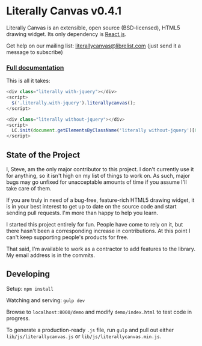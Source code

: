 Literally Canvas v0.4.1
=======================

Literally Canvas is an extensible, open source (BSD-licensed), HTML5 drawing
widget. Its only dependency is [React.js](http://facebook.github.io/react/).

Get help on our mailing list:
[literallycanvas@librelist.com](literallycanvas@librelist.com) (just send it a
message to subscribe)

### [Full documentation](http://literallycanvas.com)

This is all it takes:

```javascript
<div class="literally with-jquery"></div>
<script>
  $('.literally.with-jquery').literallycanvas();
</script>

<div class="literally without-jquery"></div>
<script>
  LC.init(document.getElementsByClassName('literally without-jquery')[0]);
</script>
```

State of the Project
--------------------

I, Steve, am the only major contributor to this project. I don't currently
use it for anything, so it isn't high on my list of things to work on. As
such, major bugs may go unfixed for unacceptable amounts of time if you
assume I'll take care of them.

If you are truly in need of a bug-free, feature-rich HTML5 drawing widget, it
is in your best interest to get up to date on the source code and start
sending pull requests. I'm more than happy to help you learn.

I started this project entirely for fun. People have come to rely on it, but
there hasn't been a corresponding increase in contributions. At this point I
can't keep supporting people's products for free.

That said, I'm available to work as a contractor to add features to the
library. My email address is in the commits.

Developing
----------

Setup: `npm install`

Watching and serving: `gulp dev`

Browse to `localhost:8000/demo` and modify `demo/index.html` to test code
in progress.

To generate a production-ready `.js` file, run `gulp` and pull out either
`lib/js/literallycanvas.js` or `lib/js/literallycanvas.min.js`.
